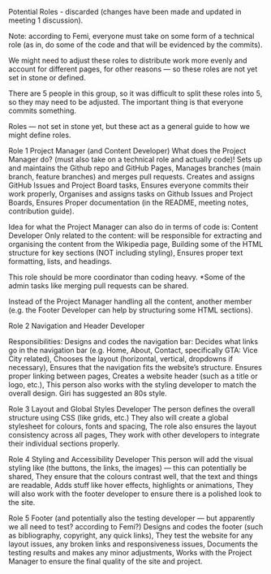 Potential Roles - discarded (changes have been made and updated in meeting 1 discussion).

Note: according to Femi, everyone must take on some form of a technical role (as in, do some of the code and that will be evidenced by the commits). 

We might need to adjust these roles to distribute work more evenly and account for different pages, for other reasons — so these roles are not yet set in stone or defined. 

There are 5 people in this group, so it was difficult to split these roles into 5, so they may need to be adjusted. The important thing is that everyone commits something. 

Roles — not set in stone yet, but these act as a general guide to how we might define roles. 

Role 1
Project Manager (and Content Developer)
What does the Project Manager do? (must also take on a technical role and actually code)!
Sets up and maintains the Github repo and GitHub Pages, 
Manages branches (main branch, feature branches) and merges pull requests. 
Creates and assigns GitHub Issues and Project Board tasks, 
Ensures everyone commits their work properly, 
Organises and assigns tasks on Github Issues and Project Boards, 
Ensures Proper documentation (in the README, meeting notes, contribution guide). 

Idea for what the Project Manager can also do in terms of code is: 
Content Developer
Only related to the content: will be responsible for extracting and organising the content from the Wikipedia page, 
Building some of the HTML structure for key sections (NOT including styling), 
Ensures proper text formatting, lists, and headings. 

This role should be more coordinator than coding heavy. 
*Some of the admin tasks like merging pull requests can be shared. 



Instead of the Project Manager handling all the content, another member (e.g. the Footer Developer can help by structuring some HTML sections). 

Role 2
Navigation and Header Developer

Responsibilities:
Designs and codes the navigation bar:
Decides what links go in the navigation bar (e.g. Home, About, Contact, specifically GTA: Vice City related), 
Chooses the layout (horizontal, vertical, dropdowns if necessary), 
Ensures that the navigation fits the website’s structure. 
Ensures proper linking between pages, 
Creates a website header (such as a title or logo, etc.), 
This person also works with the styling developer to match the overall design. 
Giri has suggested an 80s style. 



Role 3
Layout and Global Styles Developer
The person defines the overall structure using CSS (like grids, etc.)
They also will create a global stylesheet for colours, fonts and spacing, 
The role also ensures the layout consistency across all pages, 
They work with other developers to integrate their individual sections properly. 



Role 4
Styling and Accessibility Developer
This person will add the visual styling like (the buttons, the links, the images) — this can potentially be shared, 
They ensure that the colours contrast well, that the text and things are readable, 
Adds stuff like hover effects, highlights or animations, 
They will also work with the footer developer to ensure there is a polished look to the site. 



Role 5
Footer (and potentially also the testing developer — but apparently we all need to test? according to Femi?)
Designs and codes the footer (such as bibliography, copyright, any quick links), 
They test the website for any layout issues, any broken links and responsiveness issues, 
Documents the testing results and makes any minor adjustments, 
Works with the Project Manager to ensure the final quality of the site and project. 

